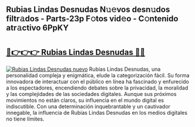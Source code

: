 ## Rubias Lindas Desnudas N𝚞𝚎vos desn𝚞dos filtr𝚊dos - Parts-23p F𝚘tos vid𝚎o - C𝚘ntenido atr𝚊ctivo 6PpKY

# <h2><a href="http://mbawfh.tromn.icu/?c=Rubias+Lindas+Desnudas">🔗👉👉👉 Rubias Lindas Desnudas 🔗🔗</a></h2>

[![Rubias Lindas Desnudas nuevo](https://i.imgur.com/pEAQMta.gif)](http://mbawfh.tromn.icu/?c=Rubias+Lindas+Desnudas)
Rubias Lindas Desnudas, una personalidad compleja y enigmática, elude la categorización fácil. Su forma innovadora de interactuar con el público en línea ha fascinado y enfurecido a los espectadores, encendiendo debates sobre la privacidad, la moralidad y las complejidades de las sociedades digitales. Aunque sus próximos movimientos no están claros, su influencia en el mundo digital es indiscutible. Con una determinación inquebrantable y un cautivador innegable, la influencia de Rubias Lindas Desnudas en los medios digitales no tiene límites.
